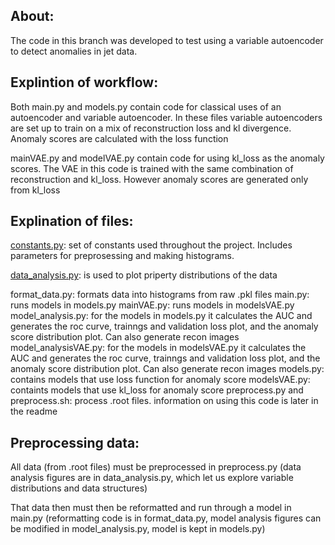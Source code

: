 
## About:
The code in this branch was developed to test using a variable autoencoder to detect anomalies in jet data. 

## Explintion of workflow:

Both main.py and models.py contain code for classical uses of an autoencoder and variable autoencoder. In these files variable autoencoders 
are set up to train on a mix of reconstruction loss and kl divergence. Anomaly scores are calculated with the loss function

mainVAE.py and modelVAE.py contain code for using kl_loss as the anomaly scores. The VAE in this code is trained with the same combination of reconstruction and kl_loss.
However anomaly scores are generated only from kl_loss

## Explination of files: 
[constants.py](constants.py): set of constants used throughout the project. Includes parameters for preprosessing and making histograms.

[data_analysis.py](data_analysis.py): is used to plot priperty distributions of the data

format_data.py: formats data into histograms from raw .pkl files
main.py: runs models in models.py
mainVAE.py: runs models in modelsVAE.py
model_analysis.py: for the models in models.py it calculates the AUC and generates the roc curve, trainngs and validation 
                   loss plot, and the anomaly score distribution plot. Can also generate recon images
model_analysisVAE.py: for the models in modelsVAE.py it calculates the AUC and generates the roc curve, trainngs and validation 
                      loss plot, and the anomaly score distribution plot. Can also generate recon images
models.py: contains models that use loss function for anomaly score
modelsVAE.py: containts models that use kl_loss for anomaly score
preprocess.py and preprocess.sh: process .root files. information on using this code is later in the readme

## Preprocessing data: 

All data (from .root files) must be preprocessed in preprocess.py 
    (data analysis figures are in data_analysis.py, which let us explore variable distributions and data structures)

That data then must then be reformatted and run through a model in main.py 
    (reformatting code is in format_data.py, model analysis figures can be modified in model_analysis.py, 
    model is kept in models.py)

